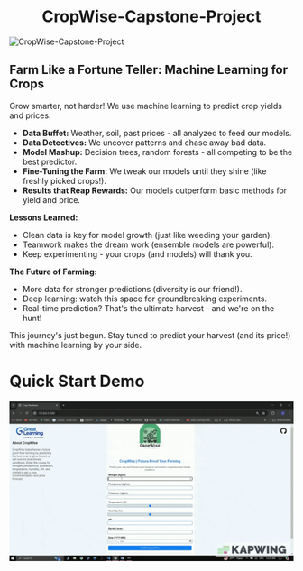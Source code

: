 <h1 align="center" id="title">CropWise-Capstone-Project</h1>

<img src="https://socialify.git.ci/HarishwarTG/CropWise-Capstone-Project/image?font=Raleway&language=1&name=1&owner=1&pattern=Circuit%20Board&stargazers=1&theme=Light" alt="CropWise-Capstone-Project" width="640" height="320" />

## Farm Like a Fortune Teller: Machine Learning for Crops

Grow smarter, not harder! We use machine learning to predict crop yields and prices.

* **Data Buffet:** Weather, soil, past prices - all analyzed to feed our models.
* **Data Detectives:** We uncover patterns and chase away bad data.
* **Model Mashup:** Decision trees, random forests - all competing to be the best predictor.
* **Fine-Tuning the Farm:** We tweak our models until they shine (like freshly picked crops!).
* **Results that Reap Rewards:**  Our models outperform basic methods for yield and price.

**Lessons Learned:**

* Clean data is key for model growth (just like weeding your garden).
* Teamwork makes the dream work (ensemble models are powerful).
* Keep experimenting - your crops (and models) will thank you.

**The Future of Farming:**

* More data for stronger predictions (diversity is our friend!).
* Deep learning: watch this space for groundbreaking experiments.
* Real-time prediction? That's the ultimate harvest - and we're on the hunt!

This journey's just begun. Stay tuned to predict your harvest (and its price!) with machine learning by your side.


# Quick Start Demo

![Demo Preview](https://github.com/HarishwarTG/CropWise-Capstone-Project/blob/main/templates/Untitled_Project_V1.gif)